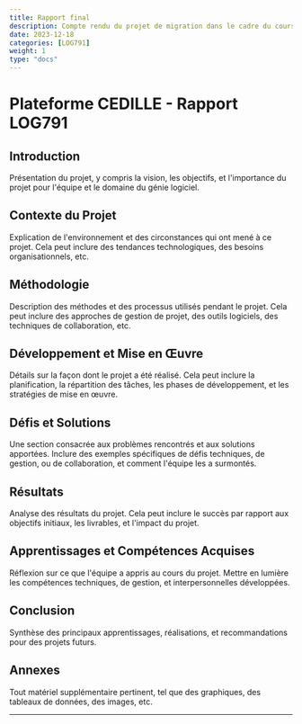```yaml
---
title: Rapport final
description: Compte rendu du projet de migration dans le cadre du cours LOG791
date: 2023-12-18
categories: [LOG791]
weight: 1
type: "docs"
---
```

# Plateforme CEDILLE -  Rapport LOG791

## Introduction

Présentation du projet, y compris la vision, les objectifs, et l'importance du projet pour l'équipe et le domaine du génie logiciel.

## Contexte du Projet

Explication de l'environnement et des circonstances qui ont mené à ce projet. Cela peut inclure des tendances technologiques, des besoins organisationnels, etc.

## Méthodologie

Description des méthodes et des processus utilisés pendant le projet. Cela peut inclure des approches de gestion de projet, des outils logiciels, des techniques de collaboration, etc.

## Développement et Mise en Œuvre

Détails sur la façon dont le projet a été réalisé. Cela peut inclure la planification, la répartition des tâches, les phases de développement, et les stratégies de mise en œuvre.

## Défis et Solutions

Une section consacrée aux problèmes rencontrés et aux solutions apportées. Inclure des exemples spécifiques de défis techniques, de gestion, ou de collaboration, et comment l'équipe les a surmontés.

## Résultats

Analyse des résultats du projet. Cela peut inclure le succès par rapport aux objectifs initiaux, les livrables, et l'impact du projet.

## Apprentissages et Compétences Acquises

Réflexion sur ce que l'équipe a appris au cours du projet. Mettre en lumière les compétences techniques, de gestion, et interpersonnelles développées.

## Conclusion

Synthèse des principaux apprentissages, réalisations, et recommandations pour des projets futurs.

## Annexes

Tout matériel supplémentaire pertinent, tel que des graphiques, des tableaux de données, des images, etc.

---
